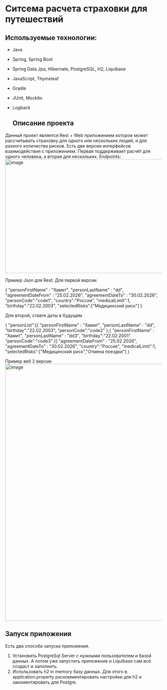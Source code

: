 <h1> Ситсема расчета страховки для путешествий </h1>

## Используемые технологии:
- Java
- Spring, Spring Boot
- Spring Data Jpa, Hibernate, PostgreSQL, H2, Liquibase
- JavaScript, Thymeleaf
- Gradle
- JUnit, Mockito
- Logback

  ## Описание проекта
 Данный проект является Rest + Web приложением которое может
 рассчитывать страховку для одного или нескольких людей, и для разного количества рисков.
 Есть две версии интерфейсов взаимодействия с приложением. Первая поддерживает расчёт для одного человека, а вторая для нескольких.
 Endpoints:
 <img width="1089" height="366" alt="image" src="https://github.com/user-attachments/assets/80495ec5-9a09-484a-83d4-41eb5061e952" />

 Прмиер Json для Rest:
 Для первой версии

{
"personFirstName" : "Хамит",
"personLastName" : "dd",
"agreementDateFrom" : "25.02.2026",
"agreementDateTo" : "30.02.2026",
"personCode":"code1",
"country":"Россия",
"medicalLimit":1,
"birthday":"22.02.2003",
"selectedRisks":["Медицинский риск"]
}


Для второй, ставте даты в будущем

{
"personList":[{
"personFirstName" : "Хамит",
"personLastName" : "dd",
"birthday":"22.02.2003",
"personCode":"code2"
},{
"personFirstName" : "Хамит",
"personLastName" : "dd3",
"birthday":"22.02.2001"
"personCode":"code3"
}]
"agreementDateFrom" : "25.02.2026",
"agreementDateTo" : "30.02.2026",
"country":"Россия",
"medicalLimit":1,
"selectedRisks":["Медицинский риск","Отмена поездки"]
}

 Пример веб 2 версии
 <img width="815" height="825" alt="image" src="https://github.com/user-attachments/assets/07690e23-f00d-4e69-9ce5-7037e57aa7cd" />

 ## Запуск приложения
 Есть два способа запуска приложения.
 1. Установить PostgreSql Server с нужными пользователем и базой данных.
    А потом уже запустить приложение и Liquibase сам всё создаст и заполнить.
2. Использовать h2 in memory базу данных. Для этого в application.property раскомментировать настройки для h2 и закоментировать для Postgre.

